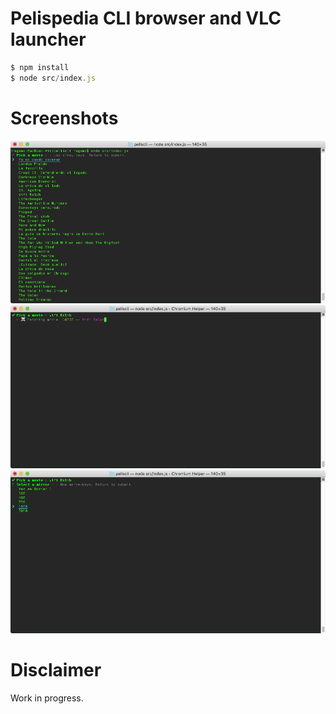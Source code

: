 # Pelispedia CLI browser and VLC launcher

```javascript
$ npm install
$ node src/index.js
```

# Screenshots
![Movie selection](https://raw.githubusercontent.com/ragamo/peliscli/master/screenshots/1.png)
![Fetching movie data](https://raw.githubusercontent.com/ragamo/peliscli/master/screenshots/2.png)
![Quality selection](https://raw.githubusercontent.com/ragamo/peliscli/master/screenshots/3.png)

# Disclaimer
Work in progress.
